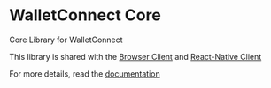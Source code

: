 # WalletConnect Core

Core Library for WalletConnect

This library is shared with the [Browser Client](https://www.npmjs.com/package/WallectConnect/browser) and [React-Native Client](https://www.npmjs.com/package/WallectConnect/react-native)

For more details, read the [documentation](https://docs.walletconnect.org)

